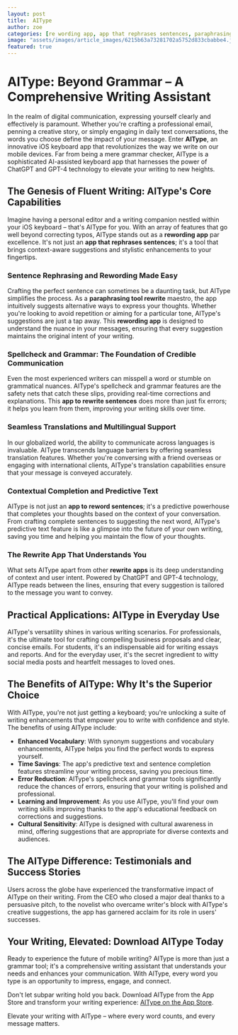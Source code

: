 ```yaml
---
layout: post
title:  AIType
author: zoe
categories: [re wording app, app that rephrases sentences, paraphrasing tool rewrite, rewording app, app to rewrite sentences, rewrite app, app to reword sentences]
image: "assets/images/article_images/6215b63a73281702a5752d833cbabbe4.jpg"
featured: true
---
```


# AIType: Beyond Grammar – A Comprehensive Writing Assistant

In the realm of digital communication, expressing yourself clearly and effectively is paramount. Whether you're crafting a professional email, penning a creative story, or simply engaging in daily text conversations, the words you choose define the impact of your message. Enter **AIType**, an innovative iOS keyboard app that revolutionizes the way we write on our mobile devices. Far from being a mere grammar checker, AIType is a sophisticated AI-assisted keyboard app that harnesses the power of ChatGPT and GPT-4 technology to elevate your writing to new heights.

## The Genesis of Fluent Writing: AIType's Core Capabilities

Imagine having a personal editor and a writing companion nestled within your iOS keyboard – that's AIType for you. With an array of features that go well beyond correcting typos, AIType stands out as a **rewording app** par excellence. It's not just an **app that rephrases sentences**; it's a tool that brings context-aware suggestions and stylistic enhancements to your fingertips.

### Sentence Rephrasing and Rewording Made Easy

Crafting the perfect sentence can sometimes be a daunting task, but AIType simplifies the process. As a **paraphrasing tool rewrite** maestro, the app intuitively suggests alternative ways to express your thoughts. Whether you're looking to avoid repetition or aiming for a particular tone, AIType's suggestions are just a tap away. This **rewording app** is designed to understand the nuance in your messages, ensuring that every suggestion maintains the original intent of your writing.

### Spellcheck and Grammar: The Foundation of Credible Communication

Even the most experienced writers can misspell a word or stumble on grammatical nuances. AIType's spellcheck and grammar features are the safety nets that catch these slips, providing real-time corrections and explanations. This **app to rewrite sentences** does more than just fix errors; it helps you learn from them, improving your writing skills over time.

### Seamless Translations and Multilingual Support

In our globalized world, the ability to communicate across languages is invaluable. AIType transcends language barriers by offering seamless translation features. Whether you're conversing with a friend overseas or engaging with international clients, AIType's translation capabilities ensure that your message is conveyed accurately.

### Contextual Completion and Predictive Text

AIType is not just an **app to reword sentences**; it's a predictive powerhouse that completes your thoughts based on the context of your conversation. From crafting complete sentences to suggesting the next word, AIType's predictive text feature is like a glimpse into the future of your own writing, saving you time and helping you maintain the flow of your thoughts.

### The Rewrite App That Understands You

What sets AIType apart from other **rewrite apps** is its deep understanding of context and user intent. Powered by ChatGPT and GPT-4 technology, AIType reads between the lines, ensuring that every suggestion is tailored to the message you want to convey.

## Practical Applications: AIType in Everyday Use

AIType's versatility shines in various writing scenarios. For professionals, it's the ultimate tool for crafting compelling business proposals and clear, concise emails. For students, it's an indispensable aid for writing essays and reports. And for the everyday user, it's the secret ingredient to witty social media posts and heartfelt messages to loved ones.

## The Benefits of AIType: Why It's the Superior Choice

With AIType, you're not just getting a keyboard; you're unlocking a suite of writing enhancements that empower you to write with confidence and style. The benefits of using AIType include:

- **Enhanced Vocabulary**: With synonym suggestions and vocabulary enhancements, AIType helps you find the perfect words to express yourself.
- **Time Savings**: The app's predictive text and sentence completion features streamline your writing process, saving you precious time.
- **Error Reduction**: AIType's spellcheck and grammar tools significantly reduce the chances of errors, ensuring that your writing is polished and professional.
- **Learning and Improvement**: As you use AIType, you'll find your own writing skills improving thanks to the app's educational feedback on corrections and suggestions.
- **Cultural Sensitivity**: AIType is designed with cultural awareness in mind, offering suggestions that are appropriate for diverse contexts and audiences.

## The AIType Difference: Testimonials and Success Stories

Users across the globe have experienced the transformative impact of AIType on their writing. From the CEO who closed a major deal thanks to a persuasive pitch, to the novelist who overcame writer's block with AIType's creative suggestions, the app has garnered acclaim for its role in users' successes.

## Your Writing, Elevated: Download AIType Today

Ready to experience the future of mobile writing? AIType is more than just a grammar tool; it's a comprehensive writing assistant that understands your needs and enhances your communication. With AIType, every word you type is an opportunity to impress, engage, and connect.

Don't let subpar writing hold you back. Download AIType from the App Store and transform your writing experience: [AIType on the App Store](https://apps.apple.com/us/app/aitype-grammar-check-keyboard/id6469163944).

Elevate your writing with AIType – where every word counts, and every message matters.